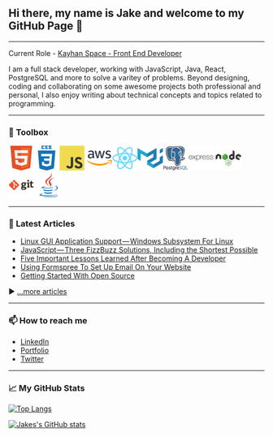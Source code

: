 ## Hi there, my name is Jake and welcome to my GitHub Page 👋
---
Current Role - [Kayhan Space - Front End Developer](https://www.kayhan.space/#1)

I am a full stack developer, working with JavaScript, Java, React, PostgreSQL and more to solve a varitey of problems. Beyond designing, coding and collaborating on some awesome projects both professional and personal, I also enjoy writing about technical concepts and topics related to programming.


<!-- **JakeG-9191/JakeG-9191** is a ✨ _special_ ✨ repository because its `README.md` (this file) appears on your GitHub profile. -->

---

### 🧰 Toolbox

<img src="https://github.com/devicons/devicon/blob/master/icons/html5/html5-original.svg" alt="HTML5 Logo" width="50" height="50"/><img src="https://github.com/devicons/devicon/blob/master/icons/css3/css3-plain-wordmark.svg" alt="CSS Logo" width="50" height="50"/><img src="https://github.com/devicons/devicon/blob/master/icons/javascript/javascript-original.svg" alt="JavaScript Logo" width="50" height="50"/> <img src="https://github.com/devicons/devicon/blob/master/icons/amazonwebservices/amazonwebservices-original.svg" alt="AWS Logo" width="50" height="50"/><img src="https://github.com/devicons/devicon/blob/master/icons/react/react-original.svg" alt="React Logo" width="50" height="50"/><img src="https://github.com/devicons/devicon/blob/master/icons/materialui/materialui-original.svg" alt="MaterialUI Logo" width="50" height="50"/><img src="https://github.com/devicons/devicon/blob/master/icons/postgresql/postgresql-original-wordmark.svg" alt="PostGreSQL Logo" width="50" height="50"/><img src="https://github.com/devicons/devicon/blob/master/icons/express/express-original-wordmark.svg" alt="Express Logo" width="50" height="50"/> <img src="https://github.com/devicons/devicon/blob/master/icons/nodejs/nodejs-original-wordmark.svg" alt="Node.js Logo" width="50" height="50"/><img src="https://github.com/devicons/devicon/blob/master/icons/git/git-original-wordmark.svg" alt="Git Logo" width="50" height="50"/> <img src="https://github.com/devicons/devicon/blob/master/icons/java/java-original.svg" alt="Java Logo" width="50" height="50"/> 

---

### 📘 Latest Articles

<!-- BLOG-POST-LIST:START -->
- [Linux GUI Application Support — Windows Subsystem For Linux](https://blog.devgenius.io/linux-gui-application-support-windows-subsystem-for-linux-55881e4594f3?source=rss-38b720119ea------2)
- [JavaScript — Three FizzBuzz Solutions, Including the Shortest Possible](https://blog.devgenius.io/javascript-three-fizzbuzz-solutions-including-the-shortest-possible-e2afb95096df?source=rss-38b720119ea------2)
- [Five Important Lessons Learned After Becoming A Developer](https://blog.devgenius.io/five-important-lessons-learned-after-becoming-a-developer-5ed6386a98c8?source=rss-38b720119ea------2)
- [Using Formspree To Set Up Email On Your Website](https://blog.devgenius.io/using-formspree-to-set-up-email-on-your-website-f9b51ac45aa7?source=rss-38b720119ea------2)
- [Getting Started With Open Source](https://blog.devgenius.io/getting-started-with-open-source-ce5231b23de8?source=rss-38b720119ea------2)
<!-- BLOG-POST-LIST:END -->

▶ [...more articles](https://medium.com/@bjornsin)

---

### 📫 How to reach me

- [LinkedIn](https://www.linkedin.com/in/jacob-garlick/)
- [Portfolio](https://jacob-garlick.com/)
- [Twitter](https://twitter.com/garlick_jake)

---

### &#x1f4c8; My GitHub Stats

[![Top Langs](https://github-readme-stats.vercel.app/api/top-langs/?username=JakeG-9191&hide=python&theme=radical)](https://github.com/anuraghazra/github-readme-stats)

[![Jakes's GitHub stats](https://github-readme-stats.vercel.app/api?username=JakeG-9191&theme=radical)](https://github.com/anuraghazra/github-readme-stats)

